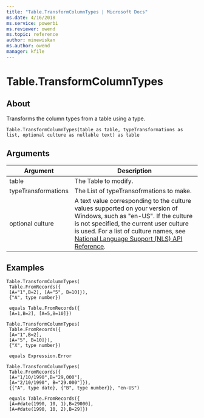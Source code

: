 ```yaml
---
title: "Table.TransformColumnTypes | Microsoft Docs"
ms.date: 4/16/2018
ms.service: powerbi
ms.reviewer: owend
ms.topic: reference
author: minewiskan
ms.author: owend
manager: kfile
---
```

# Table.TransformColumnTypes

  
## About  
Transforms the column types from a table using a type.  
  
```  
Table.TransformColumnTypes(table as table, typeTransformations as list, optional culture as nullable text) as table  
```  
  
## Arguments  
  
|Argument|Description|  
|------------|---------------|  
|table|The Table to modify.|  
|typeTransformations|The List of typeTransofrmations to make.|  
|optional culture|A text value corresponding to the culture values supported on your version of Windows, such as "en-US". If the culture is not specified, the current user culture is used. For a list of culture names, see [National Language Support (NLS) API Reference](http://msdn.microsoft.com/en-us/goglobal/bb896001.aspx).|  
  
## Examples  
  
```  
Table.TransformColumnTypes(  
 Table.FromRecords({  
 [A="1",B=2], [A="5", B=10]}),   
 {"A", type number})  
  
 equals Table.FromRecords({  
 [A=1,B=2], [A=5,B=10]})  
```  
  
```  
Table.TransformColumnTypes(  
 Table.FromRecords({  
 [A="1",B=2],   
 [A="5", B=10]}),  
 {"X", type number})  
  
 equals Expression.Error  
```  
  
```  
Table.TransformColumnTypes(  
 Table.FromRecords({  
 [A="1/10/1990",B="29,000"],   
 [A="2/10/1990", B="29.000"]}),   
 {{"A", type date}, {"B", type number}}, "en-US")  
  
 equals Table.FromRecords({  
 [A=#date(1990, 10, 1),B=29000],   
 [A=#date(1990, 10, 2),B=29]})  
```  
